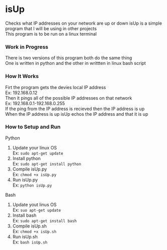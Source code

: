 # isUp
Checks what IP addresses on your network are up or down
isUp is a simple program that I will be using in other projects          
This program is to be run on a linux terminal           

### Work in Progress
There is two versions of this program both do the same thing        
One is written in python and the other in writtten in linux bash script                     
 
### How It Works
Firt the program gets the devies local IP address            
Ex: 192.168.0.12          
Then it pings all of the possible IP addresses on that network            
Ex: 192.168.0.1-192.168.0.255           
If the ping from the IP address is recieved then the IP address is up          
When the IP address is up isUp echos the IP address and that it is up


### How to Setup and Run
Python              
1. Update your linux OS          
Ex: `sudo apt-get update`          
2. Install python            
Ex: `sudo apt-get install python`          
3. Compile isUp.py                
Ex: `chmod +x isUp.py`          
4. Run isUp.py            
Ex: `python isUp.py`            

Bash           
1. Update yout linus OS         
Ex: `suo apt-get update`            
2. Install bash             
Ex: `sudo apt-get install bash`        
3. Compile isUp.sh               
Ex: `chmod +x isUp.sh`         
4. Run isUp.sh            
Ex: `bash isUp.sh`         
